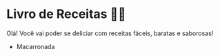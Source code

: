 # Livro de Receitas :woman_cook:

Olá! Você vai poder se deliciar com receitas fáceis, baratas e saborosas!

- Macarronada

